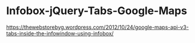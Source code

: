 # Infobox-jQuery-Tabs-Google-Maps
https://thewebstorebyg.wordpress.com/2012/10/24/google-maps-api-v3-tabs-inside-the-infowindow-using-infobox/

